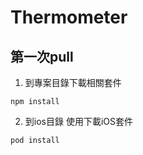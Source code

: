 # Thermometer

## 第一次pull

1. 到專案目錄下載相關套件
```
npm install
```

2. 到ios目錄 使用下載iOS套件
```
pod install
```
